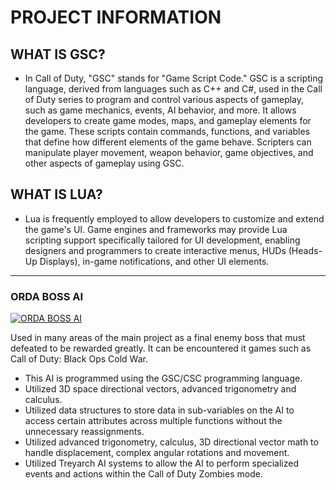 # PROJECT INFORMATION

## WHAT IS GSC?
- In Call of Duty, "GSC" stands for "Game Script Code." GSC is a scripting language, derived from languages such as C++ and C#, used in the Call of Duty series to program and control various aspects of gameplay, such as game mechanics, events, AI behavior, and more. It allows developers to create game modes, maps, and gameplay elements for the game. These scripts contain commands, functions, and variables that define how different elements of the game behave. Scripters can manipulate player movement, weapon behavior, game objectives, and other aspects of gameplay using GSC.

## WHAT IS LUA?
- Lua is frequently employed to allow developers to customize and extend the game's UI. Game engines and frameworks may provide Lua scripting support specifically tailored for UI development, enabling designers and programmers to create interactive menus, HUDs (Heads-Up Displays), in-game notifications, and other UI elements.

<hr />

### ORDA BOSS AI

[![ORDA BOSS AI](https://github.com/TheDeveloperRex/Portfolio/assets/101901578/3a8e0400-815e-4fe1-b1c1-629d3a04e35a)](https://www.youtube.com/watch?v=EVeXBQBfBUQ&t=75s&ab_channel=REX)


Used in many areas of the main project as a final enemy boss that must defeated to be rewarded greatly. It can be encountered it games such as Call of Duty: Black Ops Cold War.
  * This AI is programmed using the GSC/CSC programming language.
  * Utilized 3D space directional vectors, advanced trigonometry and calculus.
  * Utilized data structures to store data in sub-variables on the AI to access certain attributes across multiple functions without the unnecessary reassignments.
  * Utilized advanced trigonometry, calculus, 3D directional vector math to handle displacement, complex angular rotations and movement.
  * Utilized Treyarch AI systems to allow the AI to perform specialized events and actions within the Call of Duty Zombies mode.
    
